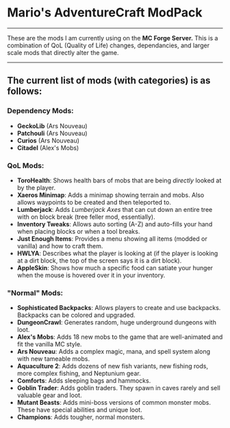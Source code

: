 # Mario's AdventureCraft ModPack
---
These are the mods I am currently using on the **MC Forge Server.**
This is a combination of QoL (Quality of Life) changes, dependancies, and larger scale mods that directly alter the game.

---
## The current list of mods (**with categories**) is as follows:
### Dependency Mods:
- **GeckoLib** (Ars Nouveau)
- **Patchouli** (Ars Nouveau)
- **Curios** (Ars Nouveau)
- **Citadel** (Alex's Mobs)

### QoL Mods:
- **ToroHealth**: Shows health bars of mobs that are being _directly_ looked at by the player.
- **Xaeros Minimap**: Adds a minimap showing terrain and mobs. Also allows waypoints to be created and then teleported to.
- **Lumberjack**: Adds _Lumberjack Axes_ that can cut down an entire tree with on block break (tree feller mod, essentially).
- **Inventory Tweaks**: Allows auto sorting (A-Z) and auto-fills your hand when placing blocks or when a tool breaks.
- **Just Enough Items**: Provides a menu showing all items (modded or vanilla) and how to craft them.
- **HWLYA**: Describes what the player is looking at (if the player is looking at a dirt block, the top of the screen says it is a dirt block).
- **AppleSkin**: Shows how much a specific food can satiate your hunger when the mouse is hovered over it in your inventory.

### "Normal" Mods:
- **Sophisticated Backpacks**: Allows players to create and use backpacks. Backpacks can be colored and upgraded.
- **DungeonCrawl**: Generates random, huge underground dungeons with loot.
- **Alex's Mobs**: Adds 18 new mobs to the game that are well-animated and fit the vanilla MC style.
- **Ars Nouveau**: Adds a complex magic, mana, and spell system along with new tameable mobs.
- **Aquaculture 2**: Adds dozens of new fish variants, new fishing rods, more complex fishing, and Neptunium gear.
- **Comforts**: Adds sleeping bags and hammocks.
- **Goblin Trader**: Adds goblin traders. They spawn in caves rarely and sell valuable gear and loot.
- **Mutant Beasts**: Adds mini-boss versions of common monster mobs. These have special abilities and unique loot.
- **Champions**: Adds tougher, normal monsters.
